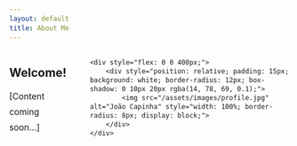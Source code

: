 ```yaml
---
layout: default
title: About Me
---
```


<div style="display: flex; align-items: flex-start; gap: 3em; margin-top: 1em;">
    <div style="flex: 1;">
        <h2>Welcome!</h2>
        <p style="font-size: 1.1em; line-height: 1.8;">
            [Content coming soon...]
        </p>
    </div>
    
    <div style="flex: 0 0 400px;">
        <div style="position: relative; padding: 15px; background: white; border-radius: 12px; box-shadow: 0 10px 20px rgba(14, 78, 69, 0.1);">
            <img src="/assets/images/profile.jpg" alt="João Capinha" style="width: 100%; border-radius: 8px; display: block;">
        </div>
    </div>
</div>